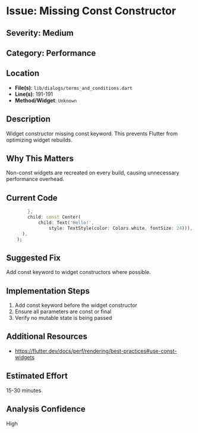 # Issue: Missing Const Constructor

## Severity: Medium

## Category: Performance

## Location
- **File(s)**: `lib/dialogs/terms_and_conditions.dart`
- **Line(s)**: 191-191
- **Method/Widget**: `Unknown`

## Description
Widget constructor missing const keyword. This prevents Flutter from optimizing widget rebuilds.

## Why This Matters
Non-const widgets are recreated on every build, causing unnecessary performance overhead.

## Current Code
```dart
        },
        child: const Center(
            child: Text('Hello!',
                style: TextStyle(color: Colors.white, fontSize: 24))),
      ),
    );
```

## Suggested Fix
Add const keyword to widget constructors where possible.

## Implementation Steps
1. Add const keyword before the widget constructor
2. Ensure all parameters are const or final
3. Verify no mutable state is being passed

## Additional Resources
- https://flutter.dev/docs/perf/rendering/best-practices#use-const-widgets

## Estimated Effort
15-30 minutes

## Analysis Confidence
High
